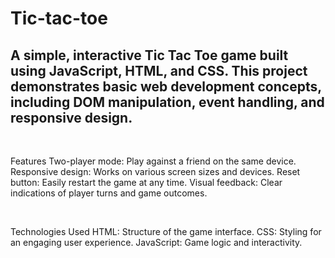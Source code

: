 # Tic-tac-toe
<h2>A simple, interactive Tic Tac Toe game built using JavaScript, HTML, and CSS. This project demonstrates basic web development concepts, including DOM manipulation, event handling, and responsive design.</h2>
<br>
<p>Features
Two-player mode: Play against a friend on the same device.
Responsive design: Works on various screen sizes and devices.
Reset button: Easily restart the game at any time.
Visual feedback: Clear indications of player turns and game outcomes.</p>
<br>

<p>
  Technologies Used
HTML: Structure of the game interface.
CSS: Styling for an engaging user experience.
JavaScript: Game logic and interactivity.

</p>

